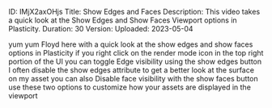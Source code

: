 ID: IMjX2axOHjs
Title: Show Edges and Faces
Description: This video takes a quick look at the Show Edges and Show Faces Viewport options in Plasticity.
Duration: 30
Version: 
Uploaded: 2023-05-04

yum yum Floyd here with a quick look at
the show edges and show faces options in
Plasticity if you right click on the
render mode icon in the top right
portion of the UI you can toggle Edge
visibility using the show edges button I
often disable the show edges attribute
to get a better look at the surface on
my asset you can also Disable face
visibility with the show faces button
use these two options to customize how
your assets are displayed in the
viewport